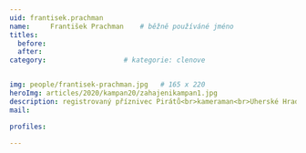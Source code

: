 ```yaml
---
uid: frantisek.prachman
name:     František Prachman  	# běžně používáné jméno
titles:
  before: 
  after:
category:                   # kategorie: clenove


img: people/frantisek-prachman.jpg   # 165 x 220
heroImg: articles/2020/kampan20/zahajenikampan1.jpg
description: registrovaný příznivec Pirátů<br>kameraman<br>Uherské Hradiště # kratký popis, max 160 znaků
mail:

profiles:
  
---
```


